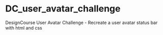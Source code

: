 # DC_user_avatar_challenge
DesignCourse User Avatar Challenge - Recreate a user avatar status bar with html and css
